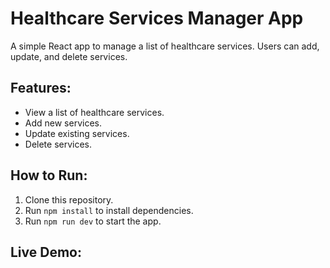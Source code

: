 # Healthcare Services Manager App

A simple React app to manage a list of healthcare services. Users can add, update, and delete services.

## Features:
- View a list of healthcare services.
- Add new services.
- Update existing services.
- Delete services.

## How to Run:

1. Clone this repository.
2. Run `npm install` to install dependencies.
3. Run `npm run dev` to start the app.

## Live Demo:


